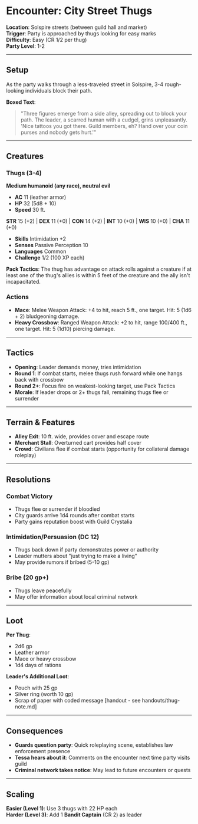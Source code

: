 # Encounter: City Street Thugs

**Location**: Solspire streets (between guild hall and market)  
**Trigger**: Party is approached by thugs looking for easy marks  
**Difficulty**: Easy (CR 1/2 per thug)  
**Party Level**: 1-2

---

## Setup

As the party walks through a less-traveled street in Solspire, 3-4 rough-looking individuals block their path.

**Boxed Text**:
> "Three figures emerge from a side alley, spreading out to block your path. The leader, a scarred human with a cudgel, grins unpleasantly. 'Nice tattoos you got there. Guild members, eh? Hand over your coin purses and nobody gets hurt.'"

---

## Creatures

### Thugs (3-4)
**Medium humanoid (any race), neutral evil**

- **AC** 11 (leather armor)
- **HP** 32 (5d8 + 10)
- **Speed** 30 ft.

**STR** 15 (+2) | **DEX** 11 (+0) | **CON** 14 (+2) | **INT** 10 (+0) | **WIS** 10 (+0) | **CHA** 11 (+0)

- **Skills** Intimidation +2
- **Senses** Passive Perception 10
- **Languages** Common
- **Challenge** 1/2 (100 XP each)

**Pack Tactics**: The thug has advantage on attack rolls against a creature if at least one of the thug's allies is within 5 feet of the creature and the ally isn't incapacitated.

### Actions
- **Mace**: Melee Weapon Attack: +4 to hit, reach 5 ft., one target. Hit: 5 (1d6 + 2) bludgeoning damage.
- **Heavy Crossbow**: Ranged Weapon Attack: +2 to hit, range 100/400 ft., one target. Hit: 5 (1d10) piercing damage.

---

## Tactics

- **Opening**: Leader demands money, tries intimidation
- **Round 1**: If combat starts, melee thugs rush forward while one hangs back with crossbow
- **Round 2+**: Focus fire on weakest-looking target, use Pack Tactics
- **Morale**: If leader drops or 2+ thugs fall, remaining thugs flee or surrender

---

## Terrain & Features

- **Alley Exit**: 10 ft. wide, provides cover and escape route
- **Merchant Stall**: Overturned cart provides half cover
- **Crowd**: Civilians flee if combat starts (opportunity for collateral damage roleplay)

---

## Resolutions

### Combat Victory
- Thugs flee or surrender if bloodied
- City guards arrive 1d4 rounds after combat starts
- Party gains reputation boost with Guild Crystalia

### Intimidation/Persuasion (DC 12)
- Thugs back down if party demonstrates power or authority
- Leader mutters about "just trying to make a living"
- May provide rumors if bribed (5-10 gp)

### Bribe (20 gp+)
- Thugs leave peacefully
- May offer information about local criminal network

---

## Loot

**Per Thug**:
- 2d6 gp
- Leather armor
- Mace or heavy crossbow
- 1d4 days of rations

**Leader's Additional Loot**:
- Pouch with 25 gp
- Silver ring (worth 10 gp)
- Scrap of paper with coded message [handout - see handouts/thug-note.md]

---

## Consequences

- **Guards question party**: Quick roleplaying scene, establishes law enforcement presence
- **Tessa hears about it**: Comments on the encounter next time party visits guild
- **Criminal network takes notice**: May lead to future encounters or quests

---

## Scaling

**Easier (Level 1)**: Use 3 thugs with 22 HP each  
**Harder (Level 3)**: Add 1 **Bandit Captain** (CR 2) as leader